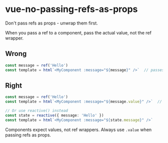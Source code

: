 # vue-no-passing-refs-as-props

Don't pass refs as props - unwrap them first.

When you pass a ref to a component, pass the actual value, not the ref wrapper.

## Wrong

```ts
const message = ref('Hello')
const template = html`<MyComponent :message="${message}" />`  // passes ref object
```

## Right

```ts
const message = ref('Hello')
const template = html`<MyComponent :message="${message.value}" />`  // passes string

// Or use reactive() instead
const state = reactive({ message: 'Hello' })
const template = html`<MyComponent :message="${state.message}" />`
```

Components expect values, not ref wrappers. Always use `.value` when passing refs as props.
